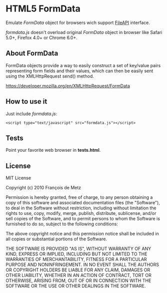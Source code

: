 # HTML5 FormData

Emulate *FormData* object for browsers wich support [FileAPI](http://www.w3.org/TR/FileAPI/) interface.

*formdata.js* doesn't overload original *FormData* object in browser like Safari 5.0+, Firefox 4.0+ or Chrome 6.0+.

## About FormData

FormData objects provide a way to easily construct a set of key/value pairs representing form fields and their values, which can then be easily sent using the XMLHttpRequest send() method.

https://developer.mozilla.org/en/XMLHttpRequest/FormData

## How to use it

Just include *formdata.js*:

    <script type="text/javascript" src="formdata.js"></script>

## Tests

Point your favorite web browser in **tests.html**.

## License

MIT License

Copyright (c) 2010 François de Metz

Permission is hereby granted, free of charge, to any person obtaining a copy
of this software and associated documentation files (the "Software"), to deal
in the Software without restriction, including without limitation the rights
to use, copy, modify, merge, publish, distribute, sublicense, and/or sell
copies of the Software, and to permit persons to whom the Software is
furnished to do so, subject to the following conditions:

The above copyright notice and this permission notice shall be included in
all copies or substantial portions of the Software.

THE SOFTWARE IS PROVIDED "AS IS", WITHOUT WARRANTY OF ANY KIND, EXPRESS OR
IMPLIED, INCLUDING BUT NOT LIMITED TO THE WARRANTIES OF MERCHANTABILITY,
FITNESS FOR A PARTICULAR PURPOSE AND NONINFRINGEMENT. IN NO EVENT SHALL THE
AUTHORS OR COPYRIGHT HOLDERS BE LIABLE FOR ANY CLAIM, DAMAGES OR OTHER
LIABILITY, WHETHER IN AN ACTION OF CONTRACT, TORT OR OTHERWISE, ARISING FROM,
OUT OF OR IN CONNECTION WITH THE SOFTWARE OR THE USE OR OTHER DEALINGS IN
THE SOFTWARE.
